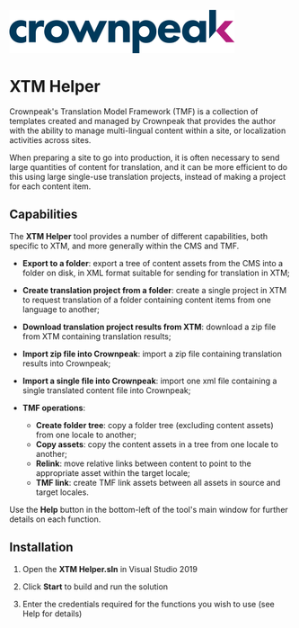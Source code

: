 <a href="https://www.crownpeak.com/" target="_blank">![Crownpeak Logo](../../../images/logo/crownpeak-logo.png?raw=true "Crownpeak Logo")</a>

# XTM Helper
Crownpeak's Translation Model Framework (TMF) is a collection of templates created and managed by Crownpeak that provides the author with the ability to manage multi-lingual content within a site, or localization activities across sites.

When preparing a site to go into production, it is often necessary to send large quantities of content for translation, and it can be more efficient to do this using large single-use translation projects, instead of making a project for each content item.

## Capabilities
The **XTM Helper** tool provides a number of different capabilities, both specific to XTM, and more generally within the CMS and TMF.

* **Export to a folder**: export a tree of content assets from the CMS into a folder on disk, in XML format suitable for sending for translation in XTM;

* **Create translation project from a folder**: create a single project in XTM to request translation of a folder containing content items from one language to another;
* **Download translation project results from XTM**: download a zip file from XTM containing translation results;
* **Import zip file into Crownpeak**: import a zip file containing translation results into Crownpeak;
* **Import a single file into Crownpeak**: import one xml file containing a single translated content file into Crownpeak;
* **TMF operations**:
    * **Create folder tree**: copy a folder tree (excluding content assets) from one locale to another;
    * **Copy assets**: copy the content assets in a tree from one locale to another;
    * **Relink**: move relative links between content to point to the appropriate asset within the target locale;
    * **TMF link**: create TMF link assets between all assets in source and target locales.

Use the **Help** button in the bottom-left of the tool's main window for further details on each function.

## Installation

1) Open the **XTM Helper.sln** in Visual Studio 2019

2) Click **Start** to build and run the solution
3) Enter the credentials required for the functions you wish to use (see Help for details)
